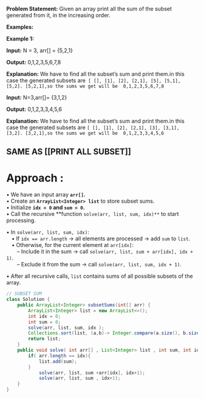 **Problem Statement:** Given an array print all the sum of the subset generated from it, in the increasing order.

**Examples:**

**Example 1:**

**Input:** N = 3, arr[] = {5,2,1}

**Output:** 0,1,2,3,5,6,7,8

**Explanation:** We have to find all the subset’s sum and print them.in this case the generated subsets are` [ [], [1], [2], [2,1], [5], [5,1], [5,2]. [5,2,1],so the sums we get will be  0,1,2,3,5,6,7,8`

**Input:** N=3,arr[]= {3,1,2}

**Output:** 0,1,2,3,3,4,5,6

**Explanation:** We have to find all the subset’s sum and print them.in this case the generated subsets are `[ [], [1], [2], [2,1], [3], [3,1], [3,2]. [3,2,1],so the sums we get will be  0,1,2,3,3,4,5,6`



## SAME AS [[PRINT ALL SUBSET]]
#   Approach : 
• We have an input array **`arr[]`.**  
• Create an **`ArrayList<Integer> list`** to store subset sums.  
• Initialize **`idx = 0` and `sum = 0`.**  
• Call the recursive **function `solve(arr, list, sum, idx)**` to start processing.

• In `solve(arr, list, sum, idx)`:  
 • If `idx == arr.length` → all elements are processed → add `sum` to `list`.  
 • Otherwise, for the current element at `arr[idx]`:  
  – Include it in the sum → call `solve(arr, list, sum + arr[idx], idx + 1)`.  
  – Exclude it from the sum → call `solve(arr, list, sum, idx + 1)`.

• After all recursive calls, `list` contains sums of all possible subsets of the array.


```java
// SUBSET SUM 
class Solution {
    public ArrayList<Integer> subsetSums(int[] arr) {
        ArrayList<Integer> list = new ArrayList<>();
        int idx = 0; 
        int sum = 0; 
        solve(arr, list, sum, idx );
        Collections.sort(list, (a,b)-> Integer.compare(a.size(), b.size()))
        return list;
    }
    public void solve( int arr[] , List<Integer> list , int sum, int idx){
        if( arr.length == idx){
            list.add(sum);
        }
            solve(arr, list, sum +arr[idx], idx+1);
            solve(arr, list, sum , idx+1);
    }
}
```